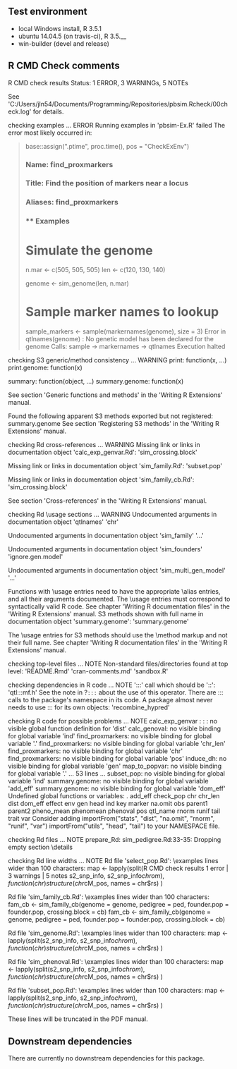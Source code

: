 ## Test environment
* local Windows install, R 3.5.1
* ubuntu 14.04.5 (on travis-ci), R 3.5.__
* win-builder (devel and release)


## R CMD Check comments
R CMD check results
Status: 1 ERROR, 3 WARNINGs, 5 NOTEs

See
  'C:/Users/jln54/Documents/Programming/Repositories/pbsim.Rcheck/00check.log'
for details.

checking examples ... ERROR
Running examples in 'pbsim-Ex.R' failed
The error most likely occurred in:

> base::assign(".ptime", proc.time(), pos = "CheckExEnv")
> ### Name: find_proxmarkers
> ### Title: Find the position of markers near a locus
> ### Aliases: find_proxmarkers
> 
> ### ** Examples
> 
> 
> # Simulate the genome
> n.mar  <- c(505, 505, 505)
> len <- c(120, 130, 140)
> 
> genome <- sim_genome(len, n.mar)
> 
> # Sample marker names to lookup
> sample_markers <- sample(markernames(genome), size = 3)
Error in qtlnames(genome) : 
  No genetic model has been declared for the genome
Calls: sample -> markernames -> qtlnames
Execution halted

checking S3 generic/method consistency ... WARNING
print:
  function(x, ...)
print.genome:
  function(x)

summary:
  function(object, ...)
summary.genome:
  function(x)

See section 'Generic functions and methods' in the 'Writing R
Extensions' manual.

Found the following apparent S3 methods exported but not registered:
  summary.genome
See section 'Registering S3 methods' in the 'Writing R Extensions'
manual.

checking Rd cross-references ... WARNING
Missing link or links in documentation object 'calc_exp_genvar.Rd':
  'sim_crossing.block'

Missing link or links in documentation object 'sim_family.Rd':
  'subset.pop'

Missing link or links in documentation object 'sim_family_cb.Rd':
  'sim_crossing.block'

See section 'Cross-references' in the 'Writing R Extensions' manual.


checking Rd \usage sections ... WARNING
Undocumented arguments in documentation object 'qtlnames'
  'chr'

Undocumented arguments in documentation object 'sim_family'
  '...'

Undocumented arguments in documentation object 'sim_founders'
  'ignore.gen.model'

Undocumented arguments in documentation object 'sim_multi_gen_model'
  '...'

Functions with \usage entries need to have the appropriate \alias
entries, and all their arguments documented.
The \usage entries must correspond to syntactically valid R code.
See chapter 'Writing R documentation files' in the 'Writing R
Extensions' manual.
S3 methods shown with full name in documentation object 'summary.genome':
  'summary.genome'

The \usage entries for S3 methods should use the \method markup and not
their full name.
See chapter 'Writing R documentation files' in the 'Writing R
Extensions' manual.

checking top-level files ... NOTE
Non-standard files/directories found at top level:
  'README.Rmd' 'cran-comments.md' 'sandbox.R'

checking dependencies in R code ... NOTE
':::' call which should be '::': 'qtl:::mf.h'
  See the note in ?`:::` about the use of this operator.
There are ::: calls to the package's namespace in its code. A package
  almost never needs to use ::: for its own objects:
  'recombine_hypred'

checking R code for possible problems ... NOTE
calc_exp_genvar : <anonymous> : <anonymous>: no visible global function
  definition for 'dist'
calc_genoval: no visible binding for global variable 'ind'
find_proxmarkers: no visible binding for global variable '.'
find_proxmarkers: no visible binding for global variable 'chr_len'
find_proxmarkers: no visible binding for global variable 'chr'
find_proxmarkers: no visible binding for global variable 'pos'
induce_dh: no visible binding for global variable 'gen'
map_to_popvar: no visible binding for global variable '.'
... 53 lines ...
subset_pop: no visible binding for global variable 'ind'
summary.genome: no visible binding for global variable 'add_eff'
summary.genome: no visible binding for global variable 'dom_eff'
Undefined global functions or variables:
  . add_eff check_pop chr chr_len dist dom_eff effect env gen head ind
  key marker na.omit obs parent1 parent2 pheno_mean phenomean phenoval
  pos qtl_name rnorm runif tail trait var
Consider adding
  importFrom("stats", "dist", "na.omit", "rnorm", "runif", "var")
  importFrom("utils", "head", "tail")
to your NAMESPACE file.

checking Rd files ... NOTE
prepare_Rd: sim_pedigree.Rd:33-35: Dropping empty section \details

checking Rd line widths ... NOTE
Rd file 'select_pop.Rd':
  \examples lines wider than 100 characters:
     map <- lapply(split(R CMD check results
1 error  | 3 warnings | 5 notes
s2_snp_info, s2_snp_info$chrom), function(chr) structure(chr$cM_pos, names = chr$rs) )

Rd file 'sim_family_cb.Rd':
  \examples lines wider than 100 characters:
     fam_cb <- sim_family_cb(genome = genome, pedigree = ped, founder.pop = founder.pop, crossing.block = cb)
     fam_cb <- sim_family_cb(genome = genome, pedigree = ped, founder.pop = founder.pop, crossing.block = cb)

Rd file 'sim_genome.Rd':
  \examples lines wider than 100 characters:
     map <- lapply(split(s2_snp_info, s2_snp_info$chrom), function(chr) structure(chr$cM_pos, names = chr$rs) )

Rd file 'sim_phenoval.Rd':
  \examples lines wider than 100 characters:
     map <- lapply(split(s2_snp_info, s2_snp_info$chrom), function(chr) structure(chr$cM_pos, names = chr$rs) )

Rd file 'subset_pop.Rd':
  \examples lines wider than 100 characters:
     map <- lapply(split(s2_snp_info, s2_snp_info$chrom), function(chr) structure(chr$cM_pos, names = chr$rs) )

These lines will be truncated in the PDF manual.



## Downstream dependencies
There are currently no downstream dependencies for this package.